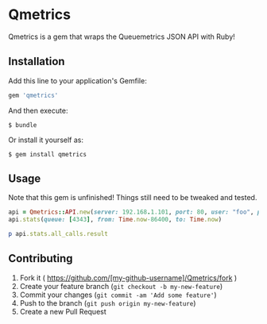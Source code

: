 # Qmetrics

Qmetrics is a gem that wraps the Queuemetrics JSON API with Ruby!

## Installation

Add this line to your application's Gemfile:

```ruby
gem 'qmetrics'
```

And then execute:

    $ bundle

Or install it yourself as:

    $ gem install qmetrics

## Usage

Note that this gem is unfinished! Things still need to be tweaked and tested.

```ruby
api = Qmetrics::API.new(server: 192.168.1.101, port: 80, user: "foo", pass: "bar")
api.stats(queue: [4343], from: Time.now-86400, to: Time.now)

p api.stats.all_calls.result

```

## Contributing

1. Fork it ( https://github.com/[my-github-username]/Qmetrics/fork )
2. Create your feature branch (`git checkout -b my-new-feature`)
3. Commit your changes (`git commit -am 'Add some feature'`)
4. Push to the branch (`git push origin my-new-feature`)
5. Create a new Pull Request
